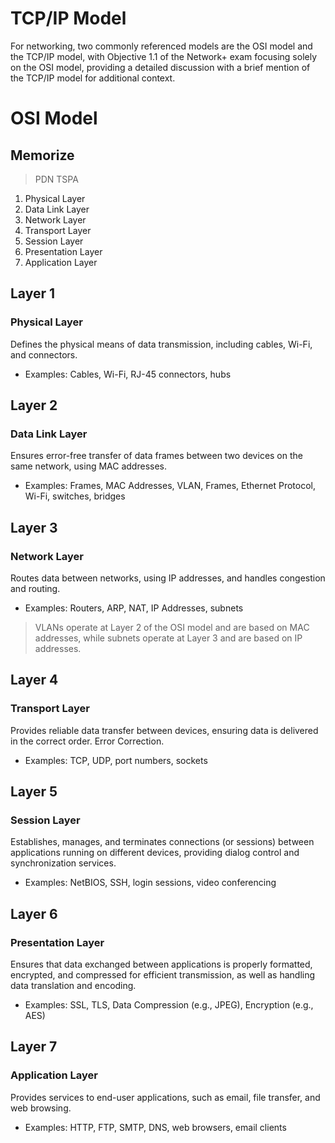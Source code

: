 # TCP/IP Model

For networking, two commonly referenced models are the OSI model and the TCP/IP model, with Objective 1.1 of the Network+ exam focusing solely on the OSI model, providing a detailed discussion with a brief mention of the TCP/IP model for additional context.

# OSI Model

## Memorize

> PDN TSPA

1. Physical Layer
2. Data Link Layer
3. Network Layer
4. Transport Layer
5. Session Layer
6. Presentation Layer
7. Application Layer

## Layer 1

### Physical Layer

Defines the physical means of data transmission, including cables, Wi-Fi, and connectors.

- Examples: Cables, Wi-Fi, RJ-45 connectors, hubs

## Layer 2

### Data Link Layer

Ensures error-free transfer of data frames between two devices on the same network, using MAC addresses.

- Examples: Frames, MAC Addresses, VLAN, Frames, Ethernet Protocol, Wi-Fi, switches, bridges

## Layer 3

### Network Layer

Routes data between networks, using IP addresses, and handles congestion and routing.

- Examples: Routers, ARP, NAT, IP Addresses, subnets

> VLANs operate at Layer 2 of the OSI model and are based on MAC addresses, while subnets operate at Layer 3 and are based on IP addresses.

## Layer 4

### Transport Layer

Provides reliable data transfer between devices, ensuring data is delivered in the correct order. Error Correction.

- Examples: TCP, UDP, port numbers, sockets

## Layer 5

### Session Layer

Establishes, manages, and terminates connections (or sessions) between applications running on different devices, providing dialog control and synchronization services.

- Examples: NetBIOS, SSH, login sessions, video conferencing

## Layer 6

### Presentation Layer

Ensures that data exchanged between applications is properly formatted, encrypted, and compressed for efficient transmission, as well as handling data translation and encoding.

- Examples: SSL, TLS, Data Compression (e.g., JPEG), Encryption (e.g., AES)

## Layer 7

### Application Layer

Provides services to end-user applications, such as email, file transfer, and web browsing.

- Examples: HTTP, FTP, SMTP, DNS, web browsers, email clients
